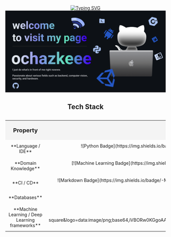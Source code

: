 <div align="center">
  <!-- Typing SVG -->
  <a href="https://git.io/typing-svg">
    <img src="https://readme-typing-svg.herokuapp.com?color=%2382edd5&center=true&vCenter=true&width=700&lines=I+am+ochazkeee!;+Welcome+to+My+Profile!" alt="Typing SVG" />
  </a>
  
  <!-- banner image -->
  <img src="banner.png" alt="GitHub Banner" />
</div>

<!-- my-skills -->

<div style="text-align: center; margin-bottom: 30px;">
    <h2>Tech Stack</h2>
</div>

<table style="width: 100%; text-align: center; margin: 0 auto; border-collapse: collapse;">
    <tr>
        <th style="padding: 20px; font-size: 18px; background-color: #f4f4f4;">Property</th>
        <th style="padding: 20px; font-size: 18px; background-color: #f4f4f4;">Data</th>
    </tr>
    <tr>
        <td style="padding: 10px;">**Language / IDE**</td>
        <td style="padding: 10px;">
            ![Python Badge](https://img.shields.io/badge/-Python-3776AB?style=flat&logo=Python&logoColor=white) 
            ![Pycharm Badge](https://img.shields.io/badge/-Pycharm-3776AB?style=flat&logo=Pycharm&logoColor=white) 
            ![Django Badge](https://img.shields.io/badge/-Django-3776AB?style=flat&logo=Django&logoColor=white)  
            ![PyQt Badge](https://img.shields.io/badge/-PyQt-004400?style=flat&logo=Qt) 
            ![C Badge](https://img.shields.io/badge/-C-66CC66?style=flat&logo=C&logoColor=A8B9CC) 
            ![C++ Badge](https://img.shields.io/badge/-C++-66CC66?style=flat&logo=C%2B%2B&logoColor=00599C) 
            ![Bash Badge](https://img.shields.io/badge/-Bash-444444?style=flat&logo=GnuBash)
        </td>
    </tr>
    <tr>
        <td style="padding: 10px;">**Domain Knowledge**</td>
        <td style="padding: 10px;">
            [![Machine Learning Badge](https://img.shields.io/badge/-Machine%20Learning-01D277?style=flat&logoColor=white)](https://github.com/BEPb/BEPb) 
            [![Computer Science Badge](https://img.shields.io/badge/-Computer%20Science-FAB040?style=flat&logoColor=white)](https://github.com/search?q=user%3ABEPb&type=Repositories) 
            [![Electrical Engineering Badge](https://img.shields.io/badge/-Electrical%20Engineering-4C8CBF?style=flat&logoColor=white)](https://github.com/search?q=user%3ABEPb&type=Repositories) 
            [![Software Development Badge](https://img.shields.io/badge/-Software%20Development-FF6600?style=flat&logoColor=white)](https://github.com/search?q=user%3ABEPb&type=Repositories)
        </td>
    </tr>
    <tr>
        <td style="padding: 10px;">**CI / CD**</td>
        <td style="padding: 10px;">
            ![Markdown Badge](https://img.shields.io/badge/-Markdown-2088FF?style=flat&logo=Markdown&logoColor=white) 
            ![Git Badge](https://img.shields.io/badge/-Git-004400?style=flat&logo=git) 
            ![GitHub Badge](https://img.shields.io/badge/-GitHub-444444?style=flat&logo=github) 
            ![GitLab Badge](https://img.shields.io/badge/-GitLab-444444?style=flat&logo=GitLab) 
            [![](https://img.shields.io/badge/-Docker-2496ED?style=flat-square&logo=docker&logoColor=white)](https://www.docker.com) 
            [![](https://img.shields.io/badge/-PyCharm-000000?style=flat-square&logo=pycharm&logoColor=white)](https://www.jetbrains.com/pycharm/) 
            [![](https://img.shields.io/badge/-VS_Code-007ACC?style=flat-square&logo=visual-studio-code&logoColor=white)](https://code.visualstudio.com)
        </td>
    </tr>
    <tr>
        <td style="padding: 10px;">**Databases**</td>
        <td style="padding: 10px;">
            ![MySQL Badge](https://img.shields.io/badge/-MySQL-444444?style=flat&logo=MySQL) 
            ![SQLite Badge](https://img.shields.io/badge/-SQLite-444444?style=flat&logo=SQLite) 
            [![](https://img.shields.io/badge/-PostgreSQL-336791?style=flat-square&logo=postgresql&logoColor=white)](https://www.postgresql.org)
        </td>
    </tr>
    <tr>
        <td style="padding: 10px;">**Machine Learning / Deep Learning frameworks**</td>
        <td style="padding: 10px;">
            ![Jupyter Notebook Badge](http://img.shields.io/badge/-Jupyter%20Notebook-eee?style=flat-square&logo=data:image/png;base64,iVBORw0KGgoAAAANSUhEUgAAAA4AAAAQCAMAAAARSr4IAAACGVBMVEVhYmJdYWT/fBfzdyaqdlV2dnfcdC9udnz5dyKUaU3wdicCO2CzZzVdUkpOTk5MTk60ZzUAAP/XcC3fcivgciv/lArAajLqdSifYjrydyajnJjEjWifnp3FjGcAAACenp52dnd2dnd2dndhYmJhYmIxW3bzdybzdybzdybzdybzdyb/dxpydnl2dnd2dndhYmJgYmOda0r0dyXzdybzdybzdybdyb+eiPzdybzdybzdyb/ghz8eSQ3SFT/tABNTk5HTFBMTk5OTk5OTk5OTk5OTk5OTk5OTk5OTk5OTk5NTk5GTFBOTk5OTk5OTk5OTk5OTk5OTk5OTk5OTk5OTk5OTk5OTk5OTk5OTk5OTk5OTk5OTk5OTk5OTk5OTk5OTk5NTk5OTk5OTk5OTk5OTk5OTk5OTk5OTk5OTk5O
        </td>
    </tr>
</table>

